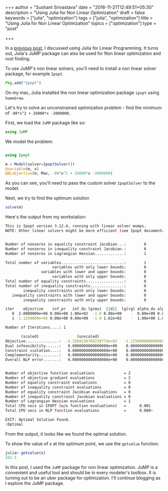 +++
author = "Sushant Srivastava"
date = "2016-11-21T12:49:51+05:30"
description = "Using Julia for Non Linear Optimization"
draft = false
keywords = ["julia", "optimization"]
tags = ["julia", "optimization"]
title = "Using Julia for Non Linear Optimization"
topics = ["optimization"]
type = "post"

+++

In a [previous post](https://www.ssushant.in/2016/09/10/using-julia-for-linear-programming/), I discussed using Julia for Linear Programming. It turns out, Julia's JuMP package can also be used for Non linear optimization and root finding.

To use JuMP's non linear solvers, you'll need to install a non linear solver package, for example `Ipopt`.

```jl
Pkg.add("Ipopt")
```

On my mac, Julia installed the non linear optimization package `ipopt` using `homebrew`.

Let's try to solve an unconstrained optimization problem - find the minimum of `-80*x^2 + 26000*x -2000000`.

First, we load the `JuMP` package like so:

```jl
using JuMP
```

We model the problem:

```jl

using Ipopt

m = Model(solver=IpoptSolver())
@variable(m, x)
@NLobjective(m, Max, -80*x^2 + 26000*x -2000000)

```
As you can see, you'll need to pass the custom solver `IpoptSolver` to the model.

Next, we try to find the optimum solution


```jl
solve(m)

```

Here's the output from my workstation:


```bash
This is Ipopt version 3.12.4, running with linear solver mumps.
NOTE: Other linear solvers might be more efficient (see Ipopt documentation).


Number of nonzeros in equality constraint Jacobian...:        0
Number of nonzeros in inequality constraint Jacobian.:        0
Number of nonzeros in Lagrangian Hessian.............:        1

Total number of variables............................:        1
                     variables with only lower bounds:        0
                variables with lower and upper bounds:        0
                     variables with only upper bounds:        0
Total number of equality constraints.................:        0
Total number of inequality constraints...............:        0
        inequality constraints with only lower bounds:        0
   inequality constraints with lower and upper bounds:        0
        inequality constraints with only upper bounds:        0

iter    objective    inf_pr   inf_du lg(mu)  ||d||  lg(rg) alpha_du alpha_pr  ls
   0  2.0000000e+06 0.00e+00 1.00e+02  -1.0 0.00e+00    -  0.00e+00 0.00e+00   0
   1 -1.1250000e+05 0.00e+00 0.00e+00  -1.0 1.62e+02    -  1.00e+00 1.00e+00f  1

Number of Iterations....: 1

	   (scaled)                 (unscaled)
Objective...............:  -4.3269230769230774e+02   -1.1250000000000000e+05
Dual infeasibility......:   0.0000000000000000e+00    0.0000000000000000e+00
Constraint violation....:   0.0000000000000000e+00    0.0000000000000000e+00
Complementarity.........:   0.0000000000000000e+00    0.0000000000000000e+00
Overall NLP error.......:   0.0000000000000000e+00    0.0000000000000000e+00


Number of objective function evaluations             = 2
Number of objective gradient evaluations             = 2
Number of equality constraint evaluations            = 0
Number of inequality constraint evaluations          = 0
Number of equality constraint Jacobian evaluations   = 0
Number of inequality constraint Jacobian evaluations = 0
Number of Lagrangian Hessian evaluations             = 1
Total CPU secs in IPOPT (w/o function evaluations)   =      0.001
Total CPU secs in NLP function evaluations           =      0.000~

EXIT: Optimal Solution Found.
:Optimal

```

From the output, it looks like we found the optimal solution.

To show the value of x at the optimum point, we use the `getvalue` function.

```jl
julia> getvalue(x)
162.5

```

In this post, I used the `JuMP` package for non linear optimization.
JuMP is a convenient and useful tool and should be in every modeler's toolbox.
It is turning out to be an uber package for optimization. I'll continue blogging
as I explore the JuMP package.




